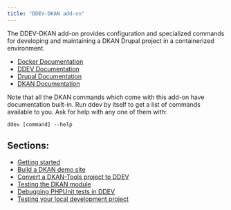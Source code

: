 ```yaml
---
title: "DDEV-DKAN add-on"
---
```


The DDEV-DKAN add-on provides configuration and specialized commands for developing and maintaining a DKAN Drupal project
in a containerized environment.

- [Docker Documentation](https://docs.docker.com/desktop/)
- [DDEV Documentation](https://ddev.readthedocs.io/en/stable/users/usage/)
- [Drupal Documentation](https://www.drupal.org/docs/getting-started/system-requirements)
- [DKAN Documentation](https://dkan.readthedocs.io/en/latest/index.html)

Note that all the DKAN commands which come with this add-on have documentation built-in.
Run ddev by itself to get a list of commands available to you. Ask for help with any one of them with:

    ddev [command] --help

## Sections:

- [Getting started](getting-started.md)
- [Build a DKAN demo site](demo.md)
- [Convert a DKAN-Tools project to DDEV](dktl-convert.md)
- [Testing the DKAN module](testing-dkan.md)
- [Debugging PHPUnit tests in DDEV](testing-debug-phpunit.md)
- [Testing your local development project](testing-project.md)
